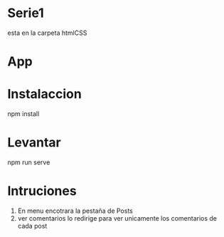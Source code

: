 # Serie1 
esta en la carpeta  htmlCSS

# App 
# Instalaccion 
npm install
# Levantar 
npm run serve

# Intruciones
1. En menu encotrara la pestaña de Posts
2. ver comentarios lo redirige para ver unicamente los comentarios de cada post

